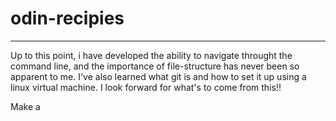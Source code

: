 # odin-recipies
***
Up to this point, i have developed the ability to navigate throught the command line, and the importance of file-structure has never been so apparent to me. I've also learned what git is and how to set it up using a linux virtual machine. I look forward for what's to come from this!!

Make a 
